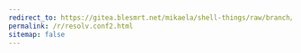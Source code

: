 ```yaml
---
redirect_to: https://gitea.blesmrt.net/mikaela/shell-things/raw/branch/master/etc/systemd-resolv.conf-generate.bash
permalink: /r/resolv.conf2.html
sitemap: false
---
```

